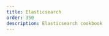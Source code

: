 ```yaml
---
title: Elasticsearch
order: 350
description: Elasticsearch cookbook
---
```


<RedirectToFirstChild />
